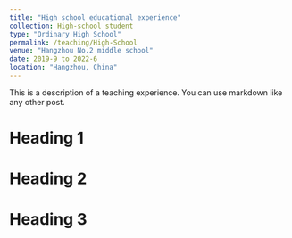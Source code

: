 ```yaml
---
title: "High school educational experience"
collection: High-school student
type: "Ordinary High School"
permalink: /teaching/High-School
venue: "Hangzhou No.2 middle school"
date: 2019-9 to 2022-6
location: "Hangzhou, China"
---
```


This is a description of a teaching experience. You can use markdown like any other post.

Heading 1
======

Heading 2
======

Heading 3
======
